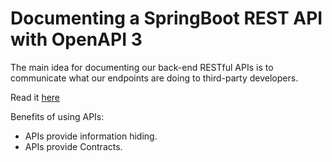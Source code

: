 # Documenting a SpringBoot REST API with OpenAPI 3
The main idea for documenting our back-end RESTful APIs is to communicate what our endpoints are doing to third-party developers.

Read it [here](https://codersite.dev/documenting-rest-api-openapi3/)

Benefits of using APIs:

- APIs provide information hiding.
- APIs provide Contracts. 



